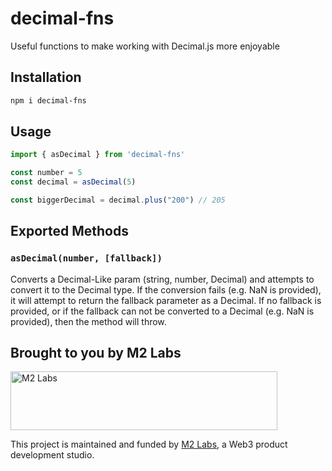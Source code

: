 # decimal-fns

Useful functions to make working with Decimal.js more enjoyable

## Installation

```sh
npm i decimal-fns
```

## Usage

```ts
import { asDecimal } from 'decimal-fns'

const number = 5
const decimal = asDecimal(5)

const biggerDecimal = decimal.plus("200") // 205
```

## Exported Methods

### `asDecimal(number, [fallback])`

Converts a Decimal-Like param (string, number, Decimal) and attempts to convert it to the Decimal type. If the conversion fails (e.g. NaN is provided), it will attempt to return the fallback parameter as a Decimal. If no fallback is provided, or if the fallback can not be converted to a Decimal (e.g. NaN is provided), then the method will throw.

## Brought to you by M2 Labs

<img src="https://m2.xyz/github.png" alt="M2 Labs" width="427" height="94" />

This project is maintained and funded by [M2 Labs](https://m2.xyz), a Web3
product development studio.
